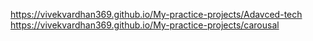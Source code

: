 https://vivekvardhan369.github.io/My-practice-projects/Adavced-tech
https://vivekvardhan369.github.io/My-practice-projects/carousal
